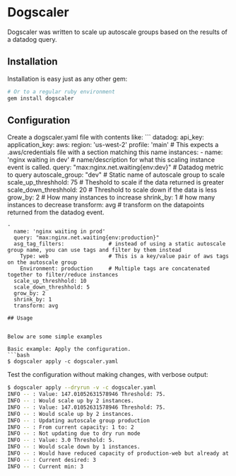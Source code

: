 Dogscaler
=======================
Dogscaler was written to scale up autoscale groups based on the results of a 
datadog query.

## Installation
Installation is easy just as any other gem:

```bash
# Or to a regular ruby environment
gem install dogscaler
```

## Configuration
Create a dogscaler.yaml file with contents like:
    ```
  datadog:
    api_key: <KEYHERE>
    application_key: <KEYHERE>
  aws:
    region: 'us-west-2'
    profile: 'main'  # This expects a .aws/credentials file with a section matching this name
  instances:
    -
      name: 'nginx waiting in dev'               # name/description for what this scaling instance event is called.
      query: "max:nginx.net.waiting{env:dev}"    # Datadog metric to query
      autoscale_group: "dev"        # Static name of autoscale group to scale  
      scale_up_threshhold: 75       # Theshold to scale if the data returned is greater
      scale_down_threshhold: 20     # Threshold to scale down if the data is less 
      grow_by: 2                    # How many instances to increase
      shrink_by: 1                  # how many instances to decrease
      transform: avg                # transform on the datapoints returned from the datadog event.
  
    -
      name: 'nginx waiting in prod'
      query: "max:nginx.net.waiting{env:production}"
      asg_tag_filters:              # instead of using a static autoscale group name, you can use tags and filter by them instead
        Type: web                   # This is a key/value pair of aws tags on the autoscale group
        Environment: production     # Multiple tags are concatenated together to filter/reduce instances
      scale_up_threshhold: 10
      scale_down_threshhold: 5
      grow_by: 2
      shrink_by: 1
      transform: avg

```
## Usage


Below are some simple examples

Basic example: Apply the configuration.
```bash
$ dogscaler apply -c dogscaler.yaml
```

Test the configuration without making changes, with verbose output:

```bash
$ dogscaler apply --dryrun -v -c dogscaler.yaml
INFO -- : Value: 147.01052631578946 Threshold: 75.
INFO -- : Would scale up by 2 instances.
INFO -- : Value: 147.01052631578946 Threshold: 75.
INFO -- : Would scale up by 2 instances.
INFO -- : Updating autoscale group production
INFO -- : From current capacity: 1 to: 2
INFO -- : Not updating due to dry run mode
INFO -- : Value: 3.0 Threshold: 5.
INFO -- : Would scale down by 1 instances.
INFO -- : Would have reduced capacity of production-web but already at minimum.
INFO -- : Current desired: 3
INFO -- : Current min: 3
```


